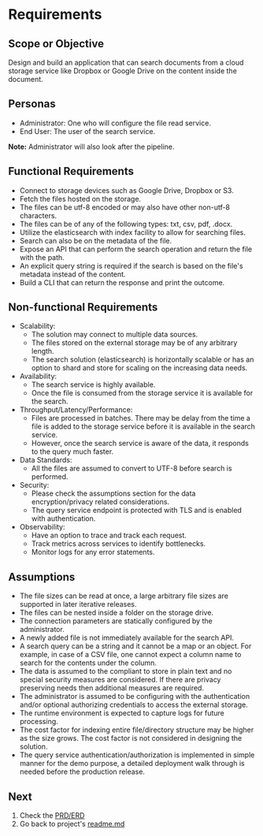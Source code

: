 # Requirements

## Scope or Objective
Design and build an application that can search documents
from a cloud storage service like Dropbox or Google Drive
on the content inside the document.

## Personas
* Administrator: One who will configure the file read service.
* End User: The user of the search service.

**Note:** Administrator will also look after the pipeline.

## Functional Requirements
* Connect to storage devices such as Google Drive, Dropbox or S3.
* Fetch the files hosted on the storage.
* The files can be utf-8 encoded or may also have other non-utf-8 characters.
* The files can be of any of the following types: txt, csv, pdf, .docx.
* Utilize the elasticsearch with index facility to allow for searching files.
* Search can also be on the metadata of the file.
* Expose an API that can perform the search operation and return the file with the path.
* An explicit query string is required if the search is based on the file's metadata instead of the content.
* Build a CLI that can return the response and print the outcome.

## Non-functional Requirements
* Scalability:
  * The solution may connect to multiple data sources.
  * The files stored on the external storage may be of any arbitrary
    length.
  * The search solution (elasticsearch) is horizontally scalable or
    has an option to shard and store for scaling on the increasing
    data needs.
* Availability:
  * The search service is highly available.
  * Once the file is consumed from the storage service it is available
    for the search.
* Throughput/Latency/Performance:
  * Files are processed in batches. There may be delay from the time
    a file is added to the storage service before it is available
    in the search service.
  * However, once the search service is aware of the data, it responds
    to the query much faster.
* Data Standards:
  * All the files are assumed to convert to UTF-8 before search is
    performed.
* Security:
  * Please check the assumptions section for the data encryption/privacy
    related considerations.
  * The query service endpoint is protected with TLS and is enabled
    with authentication.
* Observability:
  * Have an option to trace and track each request.
  * Track metrics across services to identify bottlenecks.
  * Monitor logs for any error statements.

## Assumptions
* The file sizes can be read at once, a large arbitrary file sizes
  are supported in later iterative releases.
* The files can be nested inside a folder on the storage drive.
* The connection parameters are statically configured by the 
  administrator.
* A newly added file is not immediately available for the search API.
* A search query can be a string and it cannot be a map or an object.
  For example, in case of a CSV file, one cannot expect a column name
  to search for the contents under the column.
* The data is assumed to the compliant to store in plain text and no
  special security measures are considered. If there are privacy
  preserving needs then additional measures are required.
* The administrator is assumed to be configuring with the authentication
  and/or optional authorizing credentials to access the external storage.
* The runtime environment is expected to capture logs for future
  processing.
* The cost factor for indexing entire file/directory structure may be
  higher as the size grows. The cost factor is not considered in
  designing the solution.
* The query service authentication/authorization is implemented in simple
  manner for the demo purpose, a detailed deployment walk through
  is needed before the production release.

## Next

1. Check the [PRD/ERD](prd-erd.md)
2. Go back to project's [readme.md](../../readme.md)
